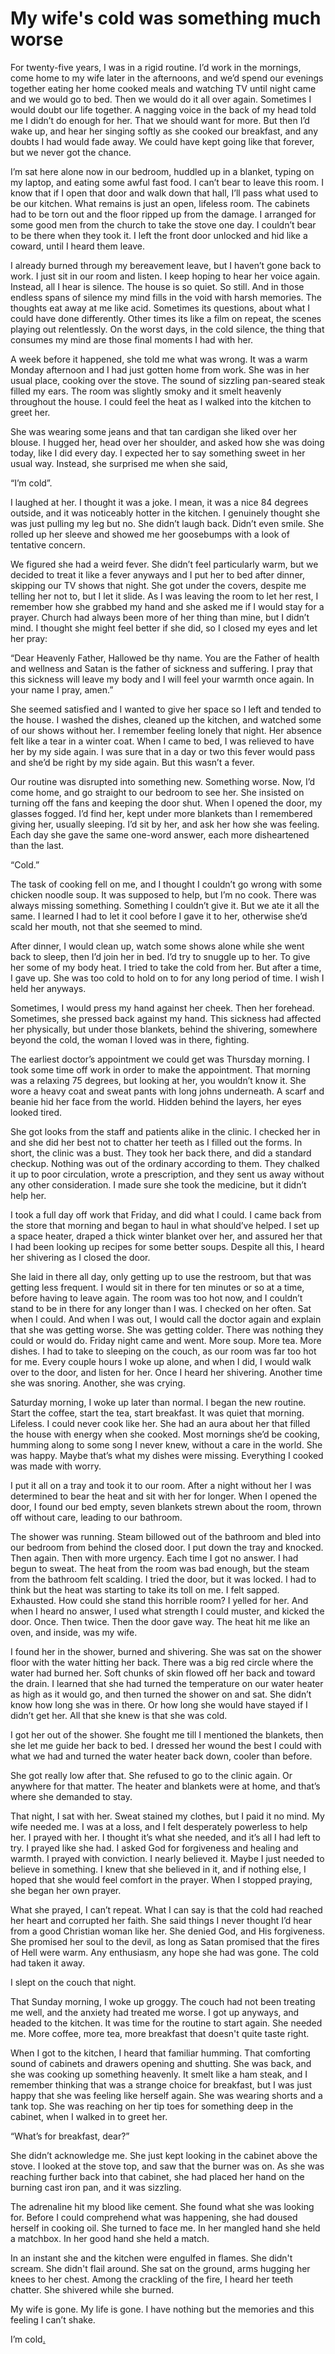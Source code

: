 # My wife's cold was something much worse
For twenty-five years, I was in a rigid routine. I’d work in the mornings, come home to my wife later in the afternoons, and we’d spend our evenings together eating her home cooked meals and watching TV until night came and we would go to bed. Then we would do it all over again. Sometimes I would doubt our life together. A nagging voice in the back of my head told me I didn’t do enough for her. That we should want for more. But then I’d wake up, and hear her singing softly as she cooked our breakfast, and any doubts I had would fade away. We could have kept going like that forever, but we never got the chance.

I’m sat here alone now in our bedroom, huddled up in a blanket, typing on my laptop, and eating some awful fast food. I can’t bear to leave this room. I know that if I open that door and walk down that hall, I’ll pass what used to be our kitchen. What remains is just an open, lifeless room. The cabinets had to be torn out and the floor ripped up from the damage. I arranged for some good men from the church to take the stove one day. I couldn’t bear to be there when they took it. I left the front door unlocked and hid like a coward, until I heard them leave.

I already burned through my bereavement leave, but I haven’t gone back to work. I just sit in our room and listen. I keep hoping to hear her voice again. Instead, all I hear is silence. The house is so quiet. So still. And in those endless spans of silence my mind fills in the void with harsh memories. The thoughts eat away at me like acid. Sometimes its questions, about what I could have done differently. Other times its like a film on repeat, the scenes playing out relentlessly. On the worst days, in the cold silence, the thing that consumes my mind are those final moments I had with her.

A week before it happened, she told me what was wrong. It was a warm Monday afternoon and I had just gotten home from work. She was in her usual place, cooking over the stove. The sound of sizzling pan-seared steak filled my ears. The room was slightly smoky and it smelt heavenly throughout the house. I could feel the heat as I walked into the kitchen to greet her.

She was wearing some jeans and that tan cardigan she liked over her blouse. I hugged her, head over her shoulder, and asked how she was doing today, like I did every day. I expected her to say something sweet in her usual way. Instead, she surprised me when she said,

“I’m cold”.

I laughed at her. I thought it was a joke. I mean, it was a nice 84 degrees outside, and it was noticeably hotter in the kitchen. I genuinely thought she was just pulling my leg but no. She didn’t laugh back. Didn’t even smile. She rolled up her sleeve and showed me her goosebumps with a look of tentative concern.

We figured she had a weird fever. She didn’t feel particularly warm, but we decided to treat it like a fever anyways and I put her to bed after dinner, skipping our TV shows that night. She got under the covers, despite me telling her not to, but I let it slide. As I was leaving the room to let her rest, I remember how she grabbed my hand and she asked me if I would stay for a prayer. Church had always been more of her thing than mine, but I didn’t mind. I thought she might feel better if she did, so I closed my eyes and let her pray:

“Dear Heavenly Father, Hallowed be thy name. You are the Father of health and wellness and Satan is the father of sickness and suffering. I pray that this sickness will leave my body and I will feel your warmth once again. In your name I pray, amen.”

She seemed satisfied and I wanted to give her space so I left and tended to the house. I washed the dishes, cleaned up the kitchen, and watched some of our shows without her. I remember feeling lonely that night. Her absence felt like a tear in a winter coat. When I came to bed, I was relieved to have her by my side again. I was sure that in a day or two this fever would pass and she’d be right by my side again. But this wasn’t a fever.

Our routine was disrupted into something new. Something worse. Now, I’d come home, and go straight to our bedroom to see her. She insisted on turning off the fans and keeping the door shut. When I opened the door, my glasses fogged. I’d find her, kept under more blankets than I remembered giving her, usually sleeping. I’d sit by her, and ask her how she was feeling. Each day she gave the same one-word answer, each more disheartened than the last.  

“Cold.”

The task of cooking fell on me, and I thought I couldn’t go wrong with some chicken noodle soup. It was supposed to help, but I’m no cook. There was always missing something. Something I couldn’t give it. But we ate it all the same. I learned I had to let it cool before I gave it to her, otherwise she’d scald her mouth, not that she seemed to mind.

After dinner, I would clean up, watch some shows alone while she went back to sleep, then I’d join her in bed. I’d try to snuggle up to her. To give her some of my body heat. I tried to take the cold from her. But after a time, I gave up. She was too cold to hold on to for any long period of time. I wish I held her anyways.

Sometimes, I would press my hand against her cheek. Then her forehead. Sometimes, she pressed back against my hand. This sickness had affected her physically, but under those blankets, behind the shivering, somewhere beyond the cold, the woman I loved was in there, fighting.

The earliest doctor’s appointment we could get was Thursday morning. I took some time off work in order to make the appointment. That morning was a relaxing 75 degrees, but looking at her, you wouldn’t know it. She wore a heavy coat and sweat pants with long johns underneath. A scarf and beanie hid her face from the world. Hidden behind the layers, her eyes looked tired. 

She got looks from the staff and patients alike in the clinic. I checked her in and she did her best not to chatter her teeth as I filled out the forms. In short, the clinic was a bust. They took her back there, and did a standard checkup. Nothing was out of the ordinary according to them. They chalked it up to poor circulation, wrote a prescription, and they sent us away without any other consideration. I made sure she took the medicine, but it didn’t help her.  

I took a full day off work that Friday, and did what I could. I came back from the store that morning and began to haul in what should’ve helped. I set up a space heater, draped a thick winter blanket over her, and assured her that I had been looking up recipes for some better soups. Despite all this, I heard her shivering as I closed the door.

She laid in there all day, only getting up to use the restroom, but that was getting less frequent. I would sit in there for ten minutes or so at a time, before having to leave again. The room was too hot now, and I couldn’t stand to be in there for any longer than I was. I checked on her often. Sat when I could. And when I was out, I would call the doctor again and explain that she was getting worse. She was getting colder. There was nothing they could or would do. Friday night came and went. More soup. More tea. More dishes. I had to take to sleeping on the couch, as our room was far too hot for me. Every couple hours I woke up alone, and when I did, I would walk over to the door, and listen for her. Once I heard her shivering. Another time she was snoring. Another, she was crying.

Saturday morning, I woke up later than normal. I began the new routine. Start the coffee, start the tea, start breakfast. It was quiet that morning. Lifeless. I could never cook like her. She had an aura about her that filled the house with energy when she cooked. Most mornings she’d be cooking, humming along to some song I never knew, without a care in the world. She was happy. Maybe that’s what my dishes were missing. Everything I cooked was made with worry.

I put it all on a tray and took it to our room. After a night without her I was determined to bear the heat and sit with her for longer. When I opened the door, I found our bed empty, seven blankets strewn about the room, thrown off without care, leading to our bathroom.

The shower was running. Steam billowed out of the bathroom and bled into our bedroom from behind the closed door. I put down the tray and knocked. Then again. Then with more urgency. Each time I got no answer. I had begun to sweat. The heat from the room was bad enough, but the steam from the bathroom felt scalding. I tried the door, but it was locked. I had to think but the heat was starting to take its toll on me. I felt sapped. Exhausted. How could she stand this horrible room? I yelled for her. And when I heard no answer, I used what strength I could muster, and kicked the door. Once. Then twice. Then the door gave way. The heat hit me like an oven, and inside, was my wife.

I found her in the shower, burned and shivering. She was sat on the shower floor with the water hitting her back. There was a big red circle where the water had burned her. Soft chunks of skin flowed off her back and toward the drain. I learned that she had turned the temperature on our water heater as high as it would go, and then turned the shower on and sat. She didn’t know how long she was in there. Or how long she would have stayed if I didn’t get her. All that she knew is that she was cold.

I got her out of the shower. She fought me till I mentioned the blankets, then she let me guide her back to bed. I dressed her wound the best I could with what we had and turned the water heater back down, cooler than before.

She got really low after that. She refused to go to the clinic again. Or anywhere for that matter. The heater and blankets were at home, and that’s where she demanded to stay.

That night, I sat with her. Sweat stained my clothes, but I paid it no mind. My wife needed me. I was at a loss, and I felt desperately powerless to help her. I prayed with her. I thought it’s what she needed, and it’s all I had left to try. I prayed like she had. I asked God for forgiveness and healing and warmth. I prayed with conviction. I nearly believed it. Maybe I just needed to believe in something. I knew that she believed in it, and if nothing else, I hoped that she would feel comfort in the prayer. When I stopped praying, she began her own prayer.

What she prayed, I can’t repeat. What I can say is that the cold had reached her heart and corrupted her faith. She said things I never thought I’d hear from a good Christian woman like her. She denied God, and His forgiveness. She promised her soul to the devil, as long as Satan promised that the fires of Hell were warm. Any enthusiasm, any hope she had was gone. The cold had taken it away.

I slept on the couch that night.

That Sunday morning, I woke up groggy. The couch had not been treating me well, and the anxiety had treated me worse. I got up anyways, and headed to the kitchen. It was time for the routine to start again. She needed me. More coffee, more tea, more breakfast that doesn't quite taste right. 

When I got to the kitchen, I heard that familiar humming. That comforting sound of cabinets and drawers opening and shutting. She was back, and she was cooking up something heavenly. It smelt like a ham steak, and I remember thinking that was a strange choice for breakfast, but I was just happy that she was feeling like herself again. She was wearing shorts and a tank top. She was reaching on her tip toes for something deep in the cabinet, when I walked in to greet her.

“What’s for breakfast, dear?”

She didn’t acknowledge me. She just kept looking in the cabinet above the stove. I looked at the stove top, and saw that the burner was on. As she was reaching further back into that cabinet, she had placed her hand on the burning cast iron pan, and it was sizzling.

The adrenaline hit my blood like cement. She found what she was looking for. Before I could comprehend what was happening, she had doused herself in cooking oil. She turned to face me. In her mangled hand she held a matchbox. In her good hand she held a match.

In an instant she and the kitchen were engulfed in flames. She didn't scream. She didn't flail around. She sat on the ground, arms hugging her knees to her chest. Among the crackling of the fire, I heard her teeth chatter. She shivered while she burned.

My wife is gone. My life is gone. I have nothing but the memories and this feeling I can’t shake.

I’m cold[.](https://www.reddit.com/r/ChrisEtherWrites/comments/1i8xuj9/thank_you_for_reading/)